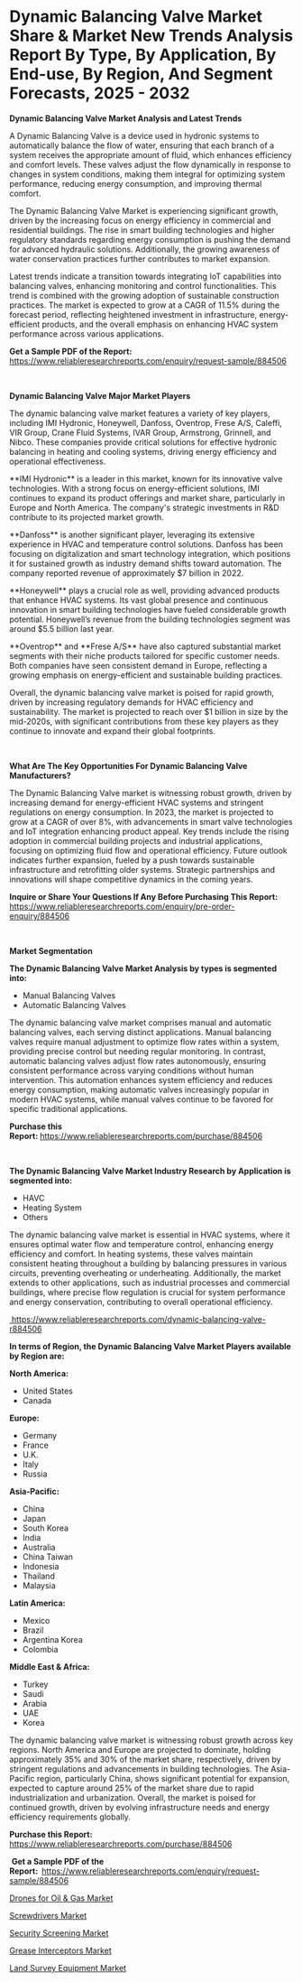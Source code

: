 <p><h1>Dynamic Balancing Valve Market Share & Market New Trends Analysis Report By Type, By Application, By End-use, By Region, And Segment Forecasts, 2025 - 2032</h1></p><p><strong>Dynamic Balancing Valve Market Analysis and Latest Trends</strong></p>
<p><p>A Dynamic Balancing Valve is a device used in hydronic systems to automatically balance the flow of water, ensuring that each branch of a system receives the appropriate amount of fluid, which enhances efficiency and comfort levels. These valves adjust the flow dynamically in response to changes in system conditions, making them integral for optimizing system performance, reducing energy consumption, and improving thermal comfort.</p><p>The Dynamic Balancing Valve Market is experiencing significant growth, driven by the increasing focus on energy efficiency in commercial and residential buildings. The rise in smart building technologies and higher regulatory standards regarding energy consumption is pushing the demand for advanced hydraulic solutions. Additionally, the growing awareness of water conservation practices further contributes to market expansion.</p><p>Latest trends indicate a transition towards integrating IoT capabilities into balancing valves, enhancing monitoring and control functionalities. This trend is combined with the growing adoption of sustainable construction practices. The market is expected to grow at a CAGR of 11.5% during the forecast period, reflecting heightened investment in infrastructure, energy-efficient products, and the overall emphasis on enhancing HVAC system performance across various applications.</p></p>
<p><strong>Get a Sample PDF of the Report:&nbsp;</strong> <a href="https://www.reliableresearchreports.com/enquiry/request-sample/884506?utm_campaign=13&utm_medium=2&utm_source=Github&utm_content=ia&utm_term=18022025&utm_id=dynamic-balancing-valve">https://www.reliableresearchreports.com/enquiry/request-sample/884506</a></p>
<p>&nbsp;</p>
<p><strong>Dynamic Balancing Valve Major Market Players</strong></p>
<p><p>The dynamic balancing valve market features a variety of key players, including IMI Hydronic, Honeywell, Danfoss, Oventrop, Frese A/S, Caleffi, VIR Group, Crane Fluid Systems, IVAR Group, Armstrong, Grinnell, and Nibco. These companies provide critical solutions for effective hydronic balancing in heating and cooling systems, driving energy efficiency and operational effectiveness.</p><p>**IMI Hydronic** is a leader in this market, known for its innovative valve technologies. With a strong focus on energy-efficient solutions, IMI continues to expand its product offerings and market share, particularly in Europe and North America. The company's strategic investments in R&D contribute to its projected market growth.</p><p>**Danfoss** is another significant player, leveraging its extensive experience in HVAC and temperature control solutions. Danfoss has been focusing on digitalization and smart technology integration, which positions it for sustained growth as industry demand shifts toward automation. The company reported revenue of approximately $7 billion in 2022.</p><p>**Honeywell** plays a crucial role as well, providing advanced products that enhance HVAC systems. Its vast global presence and continuous innovation in smart building technologies have fueled considerable growth potential. Honeywell’s revenue from the building technologies segment was around $5.5 billion last year.</p><p>**Oventrop** and **Frese A/S** have also captured substantial market segments with their niche products tailored for specific customer needs. Both companies have seen consistent demand in Europe, reflecting a growing emphasis on energy-efficient and sustainable building practices.</p><p>Overall, the dynamic balancing valve market is poised for rapid growth, driven by increasing regulatory demands for HVAC efficiency and sustainability. The market is projected to reach over $1 billion in size by the mid-2020s, with significant contributions from these key players as they continue to innovate and expand their global footprints.</p></p>
<p>&nbsp;</p>
<p><strong>What Are The Key Opportunities For Dynamic Balancing Valve Manufacturers?</strong></p>
<p><p>The Dynamic Balancing Valve market is witnessing robust growth, driven by increasing demand for energy-efficient HVAC systems and stringent regulations on energy consumption. In 2023, the market is projected to grow at a CAGR of over 8%, with advancements in smart valve technologies and IoT integration enhancing product appeal. Key trends include the rising adoption in commercial building projects and industrial applications, focusing on optimizing fluid flow and operational efficiency. Future outlook indicates further expansion, fueled by a push towards sustainable infrastructure and retrofitting older systems. Strategic partnerships and innovations will shape competitive dynamics in the coming years.</p></p>
<p><strong>Inquire or Share Your Questions If Any Before Purchasing This Report:</strong> <a href="https://www.reliableresearchreports.com/enquiry/pre-order-enquiry/884506?utm_campaign=13&utm_medium=2&utm_source=Github&utm_content=ia&utm_term=18022025&utm_id=dynamic-balancing-valve">https://www.reliableresearchreports.com/enquiry/pre-order-enquiry/884506</a></p>
<p>&nbsp;</p>
<p><strong>Market Segmentation</strong></p>
<p><strong>The Dynamic Balancing Valve Market Analysis by types is segmented into:</strong></p>
<p><ul><li>Manual Balancing Valves</li><li>Automatic Balancing Valves</li></ul></p>
<p><p>The dynamic balancing valve market comprises manual and automatic balancing valves, each serving distinct applications. Manual balancing valves require manual adjustment to optimize flow rates within a system, providing precise control but needing regular monitoring. In contrast, automatic balancing valves adjust flow rates autonomously, ensuring consistent performance across varying conditions without human intervention. This automation enhances system efficiency and reduces energy consumption, making automatic valves increasingly popular in modern HVAC systems, while manual valves continue to be favored for specific traditional applications.</p></p>
<p><strong>Purchase this Report:&nbsp;</strong><a href="https://www.reliableresearchreports.com/purchase/884506?utm_campaign=13&utm_medium=2&utm_source=Github&utm_content=ia&utm_term=18022025&utm_id=dynamic-balancing-valve">https://www.reliableresearchreports.com/purchase/884506</a></p>
<p>&nbsp;</p>
<p><strong>The Dynamic Balancing Valve Market Industry Research by Application is segmented into:</strong></p>
<p><ul><li>HAVC</li><li>Heating System</li><li>Others</li></ul></p>
<p><p>The dynamic balancing valve market is essential in HVAC systems, where it ensures optimal water flow and temperature control, enhancing energy efficiency and comfort. In heating systems, these valves maintain consistent heating throughout a building by balancing pressures in various circuits, preventing overheating or underheating. Additionally, the market extends to other applications, such as industrial processes and commercial buildings, where precise flow regulation is crucial for system performance and energy conservation, contributing to overall operational efficiency.</p></p>
<p><a href="https://www.reliableresearchreports.com/dynamic-balancing-valve-r884506?utm_campaign=13&utm_medium=2&utm_source=Github&utm_content=ia&utm_term=18022025&utm_id=dynamic-balancing-valve">&nbsp;https://www.reliableresearchreports.com/dynamic-balancing-valve-r884506</a></p>
<p><strong>In terms of Region, the Dynamic Balancing Valve Market Players available by Region are:</strong></p>
<p>
    <p> <strong> North America: </strong>
        <ul>
            <li>United States</li>
            <li>Canada</li>
        </ul>
        </p> 
    <p> <strong> Europe: </strong>
        <ul>
            <li>Germany</li>
            <li>France</li>
            <li>U.K.</li>
            <li>Italy</li>
            <li>Russia</li>
        </ul>
        </p> 
    <p> <strong> Asia-Pacific: </strong>
        <ul>
            <li>China</li>
            <li>Japan</li>
            <li>South Korea</li>
            <li>India</li>
            <li>Australia</li>
            <li>China Taiwan</li>
            <li>Indonesia</li>
            <li>Thailand</li>
            <li>Malaysia</li>
        </ul>
        </p> 
    <p> <strong> Latin America: </strong>
        <ul>
            <li>Mexico</li>
            <li>Brazil</li>
            <li>Argentina Korea</li>
            <li>Colombia</li>
        </ul>
        </p> 
    <p> <strong> Middle East & Africa: </strong>
        <ul>
            <li>Turkey</li>
            <li>Saudi</li>
            <li>Arabia</li>
            <li>UAE</li>
            <li>Korea</li>
        </ul>
    </p>
    </p>
<p><p>The dynamic balancing valve market is witnessing robust growth across key regions. North America and Europe are projected to dominate, holding approximately 35% and 30% of the market share, respectively, driven by stringent regulations and advancements in building technologies. The Asia-Pacific region, particularly China, shows significant potential for expansion, expected to capture around 25% of the market share due to rapid industrialization and urbanization. Overall, the market is poised for continued growth, driven by evolving infrastructure needs and energy efficiency requirements globally.</p></p>
<p><strong>Purchase this Report: </strong><a href="https://www.reliableresearchreports.com/purchase/884506?utm_campaign=13&utm_medium=2&utm_source=Github&utm_content=ia&utm_term=18022025&utm_id=dynamic-balancing-valve">https://www.reliableresearchreports.com/purchase/884506</a></p>
<p>&nbsp;<strong>Get a Sample PDF of the Report:&nbsp;&nbsp;</strong><a href="https://www.reliableresearchreports.com/enquiry/request-sample/884506?utm_campaign=13&utm_medium=2&utm_source=Github&utm_content=ia&utm_term=18022025&utm_id=dynamic-balancing-valve">https://www.reliableresearchreports.com/enquiry/request-sample/884506</a></p>
<p><strong></strong></p>
<p><p><a href="https://github.com/raffadongraffadong/Market-Research-Report-List-1/blob/main/drones-for-oil-gas-market.md?utm_campaign=13&utm_medium=2&utm_source=Github&utm_content=ia&utm_term=18022025&utm_id=dynamic-balancing-valve">Drones for Oil & Gas Market</a></p><p><a href="https://github.com/abantolemox08/Market-Research-Report-List-1/blob/main/screwdrivers-market.md?utm_campaign=13&utm_medium=2&utm_source=Github&utm_content=ia&utm_term=18022025&utm_id=dynamic-balancing-valve">Screwdrivers Market</a></p><p><a href="https://github.com/ahmalaloanne/Market-Research-Report-List-1/blob/main/security-screening-market.md?utm_campaign=13&utm_medium=2&utm_source=Github&utm_content=ia&utm_term=18022025&utm_id=dynamic-balancing-valve">Security Screening Market</a></p><p><a href="https://github.com/njockebogris/Market-Research-Report-List-1/blob/main/grease-interceptors-market.md?utm_campaign=13&utm_medium=2&utm_source=Github&utm_content=ia&utm_term=18022025&utm_id=dynamic-balancing-valve">Grease Interceptors Market</a></p><p><a href="https://github.com/peddicehle/Market-Research-Report-List-1/blob/main/land-survey-equipment-market.md?utm_campaign=13&utm_medium=2&utm_source=Github&utm_content=ia&utm_term=18022025&utm_id=dynamic-balancing-valve">Land Survey Equipment Market</a></p></p>